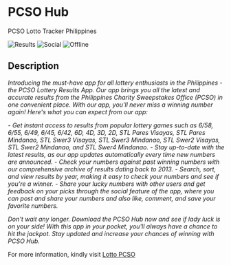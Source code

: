 # PCSO Hub
PCSO Lotto Tracker Philippines

<img src="https://github.com/SnowAkira09876/PCSOHub/blob/master/images/Screenshot_20230312-050927.jpg" alt="Results"/>
<img src="https://github.com/SnowAkira09876/PCSOHub/blob/master/images/Screenshot_20230312-050933.jpg" alt="Social"/>
<img src="https://github.com/SnowAkira09876/PCSOHub/blob/master/images/Screenshot_20230312-050938.jpg" alt="Offline"/>

## Description
*Introducing the must-have app for all lottery enthusiasts in the Philippines - the PCSO Lottery Results App. Our app brings you all the latest and accurate results from the Philippines Charity Sweepstakes Office (PCSO) in one convenient place. With our app, you'll never miss a winning number again!
Here's what you can expect from our app:*

*- Get instant access to results from popular lottery games such as 6/58, 6/55, 6/49, 6/45, 6/42, 6D, 4D, 3D, 2D, STL Pares Visayas, STL Pares Mindanao, STL Swer3 Visayas, STL Swer3 Mindanao, STL Swer2 Visayas, STL Swer2 Mindanao, and STL Swer4 Mindanao.*
*- Stay up-to-date with the latest results, as our app updates automatically every time new numbers are announced.*
*- Check your numbers against past winning numbers with our comprehensive archive of results dating back to 2013.*
*- Search, sort, and view results by year, making it easy to check your numbers and see if you're a winner.*
*- Share your lucky numbers with other users and get feedback on your picks through the social feature of the app, where you can post and share your numbers and also like, comment, and save your favorite numbers.*

*Don't wait any longer. Download the PCSO Hub now and see if lady luck is on your side! With this app in your pocket, you'll always have a chance to hit the jackpot. Stay updated and increase your chances of winning with PCSO Hub.*

For more information, kindly visit [Lotto PCSO](lottopcso.com)
